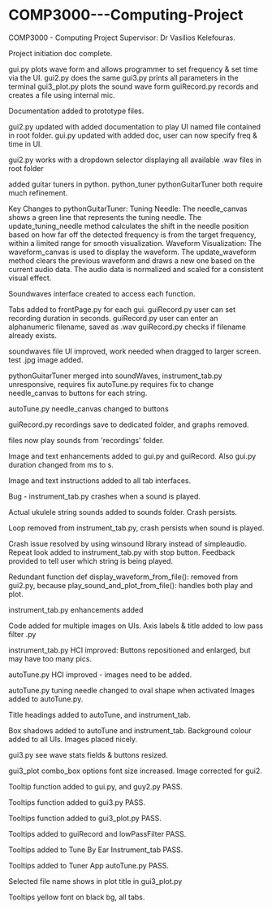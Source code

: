 # COMP3000---Computing-Project
COMP3000 - Computing Project
Supervisor: Dr Vasilios Kelefouras.

Project initiation doc complete.

gui.py plots wave form and allows programmer to set frequency & set time via the UI.
gui2.py does the same
gui3.py prints all parameters in the terminal
gui3_plot.py plots the sound wave form
guiRecord.py records and creates a file using internal mic.

Documentation added to prototype files.

gui2.py updated with added documentation to play UI named file contained in root folder.
gui.py updated with added doc, user can now specify freq & time in UI.

gui2.py works with a dropdown selector displaying all available .wav files in root folder

added guitar tuners in python.
python_tuner
pythonGuitarTuner
both require much refinement.

Key Changes to pythonGuitarTuner:
Tuning Needle:
The needle_canvas shows a green line that represents the tuning needle.
The update_tuning_needle method calculates the shift in the needle position based on how far off 
the detected frequency is from the target frequency, within a limited range for smooth visualization.
Waveform Visualization:
The waveform_canvas is used to display the waveform.
The update_waveform method clears the previous waveform and draws a new one based on the 
current audio data. The audio data is normalized and scaled for a consistent visual effect.

Soundwaves interface created to access each function.

Tabs added to frontPage.py for each gui.
guiRecord.py user can set recording duration in seconds.
guiRecord.py user can enter an alphanumeric filename, saved as .wav
guiRecord.py checks if filename already exists.

soundwaves file UI improved, work needed when dragged to larger screen.
test .jpg image added.

pythonGuitarTuner merged into soundWaves,
instrument_tab.py unresponsive, requires fix
autoTune.py requires fix to change needle_canvas to buttons for each string.

autoTune.py needle_canvas changed to buttons

guiRecord.py recordings save to dedicated folder, and graphs removed.

files now play sounds from 'recordings' folder.

Image and text enhancements added to gui.py and guiRecord.
Also gui.py duration changed from ms to s.

Image and text instructions added to all tab interfaces.

Bug - instrument_tab.py crashes when a sound is played.

Actual ukulele string sounds added to sounds folder.
Crash persists.

Loop removed from instrument_tab.py, crash persists when sound is played.

Crash issue resolved by using winsound library instead of simpleaudio.
Repeat look added to instrument_tab.py with stop button.
Feedback provided to tell user which string is being played.

Redundant function def display_waveform_from_file(): removed from gui2.py,
because play_sound_and_plot_from_file(): handles both play and plot.

instrument_tab.py enhancements added

Code added for multiple images on UIs.
Axis labels & title added to low pass filter .py

instrument_tab.py HCI improved: 
Buttons repositioned and enlarged,
but may have too many pics.

autoTune.py HCI improved - images need to be added.

autoTune.py tuning needle changed to oval shape when activated
Images added to autoTune.py.

Title headings added to autoTune, and instrument_tab.

Box shadows added to autoTune and instrument_tab.
Background colour added to all UIs.
Images placed nicely.

gui3.py see wave stats fields & buttons resized.

gui3_plot combo_box options font size increased.
Image corrected for gui2.

Tooltip function added to gui.py, and guy2.py PASS.
 
Tooltips function added to gui3.py PASS.

Tooltips function added to gui3_plot.py PASS.

Tooltips added to guiRecord and lowPassFilter PASS.

Tooltips added to Tune By Ear Instrument_tab PASS.

Tooltips added to Tuner App autoTune.py PASS.

Selected file name shows in plot title in gui3_plot.py

Tooltips yellow font on black bg, all tabs.





